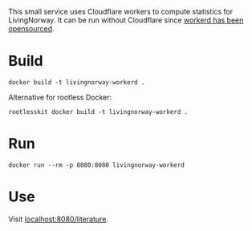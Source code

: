 This small service uses Cloudflare workers to compute statistics for LivingNorway.
It can be run without Cloudflare since [workerd has been opensourced](https://blog.cloudflare.com/workerd-open-source-workers-runtime/).

# Build

```
docker build -t livingnorway-workerd .
```

Alternative for rootless Docker:

```
rootlesskit docker build -t livingnorway-workerd .
```

# Run

```
docker run --rm -p 8080:8080 livingnorway-workerd
```

# Use

Visit [localhost:8080/literature](http://localhost:8080/literature).
